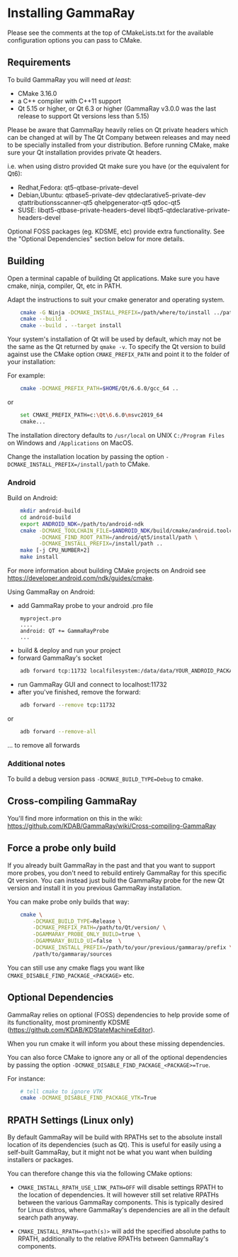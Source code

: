 # Installing GammaRay

Please see the comments at the top of CMakeLists.txt for the available configuration options
you can pass to CMake.

## Requirements

To build GammaRay you will need *at least*:

- CMake 3.16.0
- a C++ compiler with C++11 support
- Qt 5.15 or higher, or Qt 6.3 or higher
  (GammaRay v3.0.0 was the last release to support Qt versions less than 5.15)

Please be aware that GammaRay heavily relies on Qt private headers which can
be changed at will by The Qt Company between releases and may need to be
specially installed from your distribution. Before running CMake, make sure
your Qt installation provides private Qt headers.

i.e. when using distro provided Qt make sure you have (or the equivalent for Qt6):

- Redhat,Fedora: qt5-qtbase-private-devel
- Debian,Ubuntu: qtbase5-private-dev qtdeclarative5-private-dev
qtattributionsscanner-qt5 qhelpgenerator-qt5 qdoc-qt5
- SUSE: libqt5-qtbase-private-headers-devel libqt5-qtdeclarative-private-headers-devel

Optional FOSS packages (eg. KDSME, etc) provide extra functionality.
See the "Optional Dependencies" section below for more details.

## Building

Open a terminal capable of building Qt applications.
Make sure you have cmake, ninja, compiler, Qt, etc in PATH.

Adapt the instructions to suit your cmake generator and operating system.

```bash
    cmake -G Ninja -DCMAKE_INSTALL_PREFIX=/path/where/to/install ../path/to/gammaray
    cmake --build .
    cmake --build . --target install
```

Your system's installation of Qt will be used by default, which may not be the same as
the Qt returned by `qmake -v`.  To specify the Qt version to build against use the
CMake option `CMAKE_PREFIX_PATH` and point it to the folder of your installation:

For example:

```bash
    cmake -DCMAKE_PREFIX_PATH=$HOME/Qt/6.6.0/gcc_64 ..
```

or

```bash
    set CMAKE_PREFIX_PATH=c:\Qt\6.6.0\msvc2019_64
    cmake...
```

The installation directory defaults to `/usr/local` on UNIX `C:/Program Files` on Windows
and `/Applications` on MacOS.

Change the installation location by passing the option `-DCMAKE_INSTALL_PREFIX=/install/path` to CMake.

### Android

Build on Android:

```bash
    mkdir android-build
    cd android-build
    export ANDROID_NDK=/path/to/android-ndk
    cmake -DCMAKE_TOOLCHAIN_FILE=$ANDROID_NDK/build/cmake/android.toolchain.cmake \
          -DCMAKE_FIND_ROOT_PATH=/android/qt5/install/path \
          -DCMAKE_INSTALL_PREFIX=/install/path ..
    make [-j CPU_NUMBER+2]
    make install
```

For more information about building CMake projects on Android see
<https://developer.android.com/ndk/guides/cmake>.

Using GammaRay on Android:

- add GammaRay probe to your android .pro file

```text
    myproject.pro
    ....
    android: QT += GammaRayProbe
    ...
```

- build & deploy and run your project
- forward GammaRay's socket

```bash
    adb forward tcp:11732 localfilesystem:/data/data/YOUR_ANDROID_PACKAGE_NAME(e.g. com.kdab.example)/files/+gammaray_socket
````

- run GammaRay GUI and connect to localhost:11732
- after you've finished, remove the forward:

```bash
    adb forward --remove tcp:11732
```

or

```bash
    adb forward --remove-all
```

... to remove all forwards

### Additional notes

To build a debug version pass `-DCMAKE_BUILD_TYPE=Debug` to cmake.

## Cross-compiling GammaRay

You'll find more information on this in the wiki:
<https://github.com/KDAB/GammaRay/wiki/Cross-compiling-GammaRay>

## Force a probe only build

If you already built GammaRay in the past and that you want to support more probes,
you don't need to rebuild entirely GammaRay for this specific Qt version.
You can instead just build the GammaRay probe for the new Qt version and install it
in you previous GammaRay installation.

You can make probe only builds that way:

```bash
    cmake \
        -DCMAKE_BUILD_TYPE=Release \
        -DCMAKE_PREFIX_PATH=/path/to/Qt/version/ \
        -DGAMMARAY_PROBE_ONLY_BUILD=true \
        -DGAMMARAY_BUILD_UI=false  \
        -DCMAKE_INSTALL_PREFIX=/path/to/your/previous/gammaray/prefix \
        /path/to/gammaray/sources
```

You can still use any cmake flags you want like `CMAKE_DISABLE_FIND_PACKAGE_<PACKAGE>` etc.

## Optional Dependencies

GammaRay relies on optional (FOSS) dependencies to help provide some of its
functionality, most prominently KDSME (<https://github.com/KDAB/KDStateMachineEditor>).

When you run cmake it will inform you about these missing dependencies.

You can also force CMake to ignore any or all of the optional dependencies
by passing the option `-DCMAKE_DISABLE_FIND_PACKAGE_<PACKAGE>=True`.

For instance:

```bash
    # tell cmake to ignore VTK
    cmake -DCMAKE_DISABLE_FIND_PACKAGE_VTK=True
```

## RPATH Settings (Linux only)

By default GammaRay will be build with RPATHs set to the absolute install location
of its dependencies (such as Qt). This is useful for easily using a self-built
GammaRay, but it might not be what you want when building installers or packages.

You can therefore change this via the following CMake options:

- `CMAKE_INSTALL_RPATH_USE_LINK_PATH=OFF` will disable settings RPATH to the location
  of dependencies. It will however still set relative RPATHs between the various
  GammaRay components. This is typically desired for Linux distros, where GammaRay's
  dependencies are all in the default search path anyway.

- `CMAKE_INSTALL_RPATH=<path(s)>` will add the specified absolute paths to RPATH,
  additionally to the relative RPATHs between GammaRay's components.
